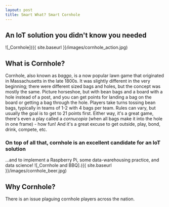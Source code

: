 ```yaml
---
layout: post
title: Smart What? Smart Cornhole
---
```

## An IoT solution you didn't know you needed
![_Cornhole]({{ site.baseurl }}/images/cornhole_action.jpg)
## What is Cornhole?
Cornhole, also known as _baggo_, is a now popular lawn game that originated in Massachusetts
in the late 1800s. It was slightly different in the very beginning; there were different
sized bags and holes, but the concept was mostly the same. Picture horseshoe, but with 
bean bags and a board with a hole instead of a post, and you can get points for landing a 
bag on the board or getting a bag through the hole. Players take turns tossing bean bags, 
typically in teams of 1-2 with 4 bags per team. Rules can vary, but usually the goal is to
get to 21 points first. Either way, it's a great game, there's even a play called a 
_cornucopia_ (when all bags make it into the hole in one frame) - how fun! And it's a great
excuse to get outside, play, bond, drink, compete, etc.
### On top of all that, cornhole is an excellent candidate for an IoT solution
...and to implement a Raspberry Pi, some data-warehousing practice, and data science!
![_Cornhole and BBQ].({{ site.baseurl }}/images/cornhole_beer.jpg)

## Why Cornhole?
There is an issue plaguing cornhole players across the nation.
